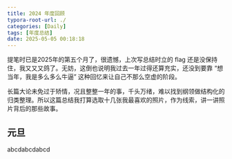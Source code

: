 ```yaml
---
title: 2024 年度回顾
typora-root-url: ./
categories: [Daily]
tags: [年度总结]
date: 2025-05-05 00:18:18
---
```


提笔时已是2025年的第五个月了，很遗憾，上次写总结时立的 flag 还是没保持住，我又又又鸽了。无妨，这倒也说明我过去一年过得还算充实，还没到要靠 “想当年，我是多么多么牛逼” 这种回忆来让自己不那么空虚的阶段。

长篇大论未免过于矫情，况且整整一年的事，千头万绪，难以找到纲领做结构化的归类整理。所以这篇总结我打算选取十几张我最喜欢的照片，作为线索，讲一讲照片背后的那些故事。

*<!--more-->*

## 元旦

abcdabcdabcd

